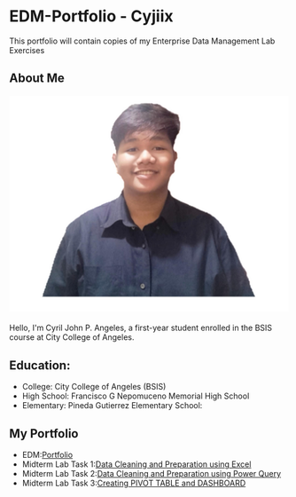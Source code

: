 

# EDM-Portfolio - Cyjiix
This portfolio will contain copies of my Enterprise Data Management Lab Exercises 
## About Me
#### ![images](https://github.com/cyjiix29/EDM-V3/blob/main/Midterm%20Task%201/images/PicNiCy.jpg)
Hello, I'm Cyril John P. Angeles, a first-year student enrolled in the BSIS course at City College of Angeles. 
## Education:
- College: City College of Angeles (BSIS)
- High School: Francisco G Nepomuceno Memorial High School
- Elementary: Pineda Gutierrez Elementary School:

## My Portfolio
- EDM:[Portfolio](https://cyjiix29.github.io/EDM-V3/)
- Midterm Lab Task 1:[Data Cleaning and Preparation using Excel](https://cyjiix29.github.io/Midterm-Task-1---Data-Cleaning-and-Preparation-using-Excel/)
- Midterm Lab Task 2:[Data Cleaning and Preparation using Power Query](https://cyjiix29.github.io/Midterm-Task-2/)
- Midterm Lab Task 3:[Creating PIVOT TABLE and DASHBOARD](https://cyjiix29.github.io/Midterm-Task-3/)
